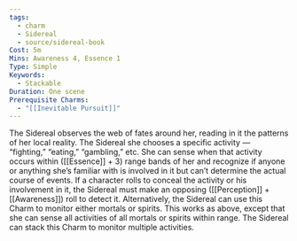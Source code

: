 ```yaml
---
tags:
  - charm
  - Sidereal
  - source/sidereal-book
Cost: 5m
Mins: Awareness 4, Essence 1
Type: Simple
Keywords:
  - Stackable
Duration: One scene
Prerequisite Charms:
  - "[[Inevitable Pursuit]]"
---
```

The Sidereal observes the web of fates around her, reading in it the patterns of her local reality. The Sidereal she chooses a specific activity — “fighting,” “eating,” “gambling,” etc. She can sense when that activity occurs within ([[Essence]] + 3) range bands of her and recognize if anyone or anything she’s familiar with is involved in it but can’t determine the actual course of events. If a character rolls to conceal the activity or his involvement in it, the Sidereal must make an opposing ([[Perception]] + [[Awareness]]) roll to detect it. Alternatively, the Sidereal can use this Charm to monitor either mortals or spirits. This works as above, except that she can sense all activities of all mortals or spirits within range. The Sidereal can stack this Charm to monitor multiple activities.